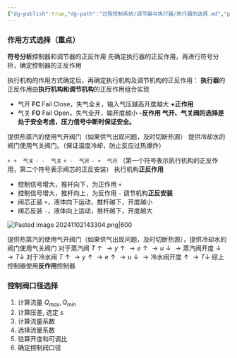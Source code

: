 ```yaml
---
{"dg-publish":true,"dg-path":"过程控制系统/调节器与执行器/执行器的选择.md","permalink":"/过程控制系统/调节器与执行器/执行器的选择/","dgPassFrontmatter":true,"noteIcon":"","created":"2024-11-01T19:53:50.924+08:00","updated":"2024-11-02T18:02:40.539+08:00"}
---
```



### 作用方式选择（重点）
**符号分析**控制器和调节器的正反作用
先确定执行器的正反作用，再进行符号分析，确定控制器的正反作用

执行机构的作用方式确定后，再确定执行机构及调节机构的正反作用：
**执行器**的正反作用由**执行机构和调节机构**的正反作用组合实现
- 气开 **FC** Fail Close，失气全关，输入气压越高开度越大 **+正作用**
- 气关 **FO** Fail Open，失气全开，输开度越小       **-反作用**
**气开、气关阀的选择是处于安全考虑，压力信号中断时保证安全。**

提供热蒸汽的使用气开阀门（如果供气出现问题，及时切断热源）
提供冷却水的阀门使用气关阀门。（保证温度冷却，防止反应过热爆炸）


`+ +  气关`    `- -  气关`   `+ -  气开`   `- +  气开`
（第一个符号表示执行机构的正反作用，第二个符号表示阀芯的正反安装）
执行机构**正反作用**
- 控制信号增大，推杆向下，为正作用 `+`
- 控制信号增大，推杆向上，为反作用 `-`
调节机构**正反安装**
- 阀芯正装 `+`，液体向下运动，推杆越下，开度越小
- 阀芯反装 `-`，液体向上运动，推杆越下，开度越大

![Pasted image 20241102143304.png|600](/img/user/%E5%8A%9F%E8%83%BD%E6%80%A7%E6%96%87%E4%BB%B6%E5%A4%B9/%E8%BD%BD%E5%85%A5%E7%9A%84%E5%AA%92%E4%BD%93%E8%B5%84%E6%BA%90/Pasted%20image%2020241102143304.png)

提供热蒸汽的使用气开阀门（如果供气出现问题，及时切断热源），提供冷却水的阀门使用气关阀门
对于蒸汽阀 $T \uparrow \to y\uparrow\to e\uparrow\to u \downarrow  \to \text{蒸汽阀开度}\downarrow \to T\downarrow$
对于冷水阀 $T \uparrow \to y\uparrow\to e\uparrow\to u \downarrow  \to \text{冷水阀开度}\uparrow \to T\downarrow$
综上控制器使用**反作用**控制器  






### 控制阀口径选择 
1. 计算流量 $Q_{max},Q_{min}$
2. 计算压差, 选定 $s$
3. 计算流量系数
4. 选择流量系数
5. 验算开度和可调比
6. 确定控制阀口径

